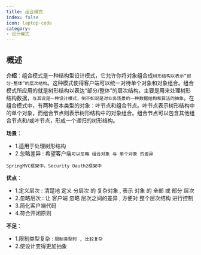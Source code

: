 ```yaml
---
title: 组合模式
index: false
icon: laptop-code
category:
- 设计模式
---
```


## 概述




**介绍**：组合模式是一种结构型设计模式，它允许你将对象组合成`树形结构以表示“部分-整体”的层次结构`。这种模式使得客户端可以统一对待单个对象和对象组合。组合模式所应用的就是树形结构以表达“部分/整体”的层次结构。主要是用来处理树形结构数据，`与其说是一种设计模式，倒不如说是对业务场景的一种数据结构和算法的抽象`。在组合模式中，有两种基本类型的对象：叶节点和组合节点。叶节点表示树形结构中的单个对象，而组合节点则表示树形结构中的对象组合。组合节点可以包含其他组合节点和/或叶节点，形成一个递归的树形结构。

**场景**：
* 1.适用于处理树形结构
* 2.忽略差异 : 希望客户端`可以忽略 组合对象 与 单个对象 的差异`

`SpringMVC框架中，Security Oauth2框架中`

**优点**：
* 1.定义层次 : 清楚地 定义 分层次 的 复杂对象 , 表示 对象 的 全部 或 部分 层次 
* 2.忽略层次 : 让 客户端 忽略 层次之间的差异 , 方便对 整个层次结构 进行控制 
* 3.简化客户端代码 
* 4.符合开闭原则 

**不足**：
* 1.限制类型复杂 : `限制类型时 , 比较复杂` 
* 2.使设计变得更加抽象 



